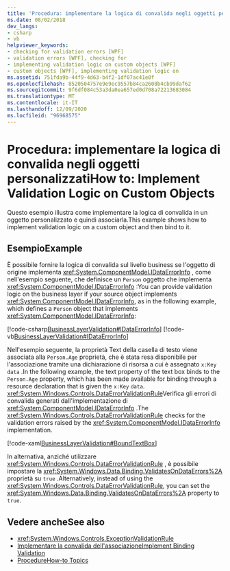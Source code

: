 ```yaml
---
title: 'Procedura: implementare la logica di convalida negli oggetti personalizzati'
ms.date: 08/02/2018
dev_langs:
- csharp
- vb
helpviewer_keywords:
- checking for validation errors [WPF]
- validation errors [WPF], checking for
- implementing validation logic on custom objects [WPF]
- custom objects [WPF], implementing validation logic on
ms.assetid: 751fda9b-44f9-4d63-b4f2-1df07ac41e0f
ms.openlocfilehash: 8520504757e9e9ec9557b84ca2608b4cb99daf62
ms.sourcegitcommit: 9f6df084c53a3da0ea657ed0d708a72213683084
ms.translationtype: MT
ms.contentlocale: it-IT
ms.lasthandoff: 12/09/2020
ms.locfileid: "96968575"
---
```

# <a name="how-to-implement-validation-logic-on-custom-objects"></a><span data-ttu-id="df9c2-102">Procedura: implementare la logica di convalida negli oggetti personalizzati</span><span class="sxs-lookup"><span data-stu-id="df9c2-102">How to: Implement Validation Logic on Custom Objects</span></span>
<span data-ttu-id="df9c2-103">Questo esempio illustra come implementare la logica di convalida in un oggetto personalizzato e quindi associarla.</span><span class="sxs-lookup"><span data-stu-id="df9c2-103">This example shows how to implement validation logic on a custom object and then bind to it.</span></span>  
  
## <a name="example"></a><span data-ttu-id="df9c2-104">Esempio</span><span class="sxs-lookup"><span data-stu-id="df9c2-104">Example</span></span>  
 <span data-ttu-id="df9c2-105">È possibile fornire la logica di convalida sul livello business se l'oggetto di origine implementa <xref:System.ComponentModel.IDataErrorInfo> , come nell'esempio seguente, che definisce un `Person` oggetto che implementa <xref:System.ComponentModel.IDataErrorInfo> :</span><span class="sxs-lookup"><span data-stu-id="df9c2-105">You can provide validation logic on the business layer if your source object implements <xref:System.ComponentModel.IDataErrorInfo>, as in the following example, which defines a `Person` object that implements <xref:System.ComponentModel.IDataErrorInfo>:</span></span>  
  
 [!code-csharp[BusinessLayerValidation#IDataErrorInfo](~/samples/snippets/csharp/VS_Snippets_Wpf/BusinessLayerValidation/CSharp/Data.cs#idataerrorinfo)]
 [!code-vb[BusinessLayerValidation#IDataErrorInfo](~/samples/snippets/visualbasic/VS_Snippets_Wpf/BusinessLayerValidation/VisualBasic/Data.vb#idataerrorinfo)]  
  
 <span data-ttu-id="df9c2-106">Nell'esempio seguente, la proprietà Text della casella di testo viene associata alla `Person.Age` proprietà, che è stata resa disponibile per l'associazione tramite una dichiarazione di risorsa a cui è assegnato `x:Key` `data` .</span><span class="sxs-lookup"><span data-stu-id="df9c2-106">In the following example, the text property of the text box binds to the `Person.Age` property, which has been made available for binding through a resource declaration that is given the `x:Key` `data`.</span></span> <span data-ttu-id="df9c2-107"><xref:System.Windows.Controls.DataErrorValidationRule>Verifica gli errori di convalida generati dall'implementazione di <xref:System.ComponentModel.IDataErrorInfo> .</span><span class="sxs-lookup"><span data-stu-id="df9c2-107">The <xref:System.Windows.Controls.DataErrorValidationRule> checks for the validation errors raised by the <xref:System.ComponentModel.IDataErrorInfo> implementation.</span></span>  
  
 [!code-xaml[BusinessLayerValidation#BoundTextBox](~/samples/snippets/csharp/VS_Snippets_Wpf/BusinessLayerValidation/CSharp/Window1.xaml?highlight=8,11-19,25-42)]  
  
 <span data-ttu-id="df9c2-108">In alternativa, anziché utilizzare <xref:System.Windows.Controls.DataErrorValidationRule> , è possibile impostare la <xref:System.Windows.Data.Binding.ValidatesOnDataErrors%2A> proprietà su `true` .</span><span class="sxs-lookup"><span data-stu-id="df9c2-108">Alternatively, instead of using the <xref:System.Windows.Controls.DataErrorValidationRule>, you can set the <xref:System.Windows.Data.Binding.ValidatesOnDataErrors%2A> property to `true`.</span></span>  
  
## <a name="see-also"></a><span data-ttu-id="df9c2-109">Vedere anche</span><span class="sxs-lookup"><span data-stu-id="df9c2-109">See also</span></span>

- <xref:System.Windows.Controls.ExceptionValidationRule>
- [<span data-ttu-id="df9c2-110">Implementare la convalida dell'associazione</span><span class="sxs-lookup"><span data-stu-id="df9c2-110">Implement Binding Validation</span></span>](how-to-implement-binding-validation.md)
- [<span data-ttu-id="df9c2-111">Procedure</span><span class="sxs-lookup"><span data-stu-id="df9c2-111">How-to Topics</span></span>](data-binding-how-to-topics.md)
